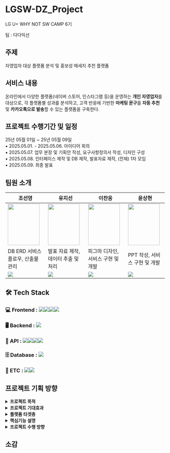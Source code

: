 # LGSW-DZ_Project
LG U+ WHY NOT SW CAMP 6기

팀 : 다다익선

## 주제
자영업자 대상 플랫폼 분석 및 홍보성 메세지 추천 플랫폼 

## 서비스 내용

온라인에서 다양한 플랫폼(네이버 스토어, 인스타그램 등)을 운영하는 **개인 자영업자**를 대상으로,
각 플랫폼별 성과를 분석하고, 고객 반응에 기반한 **마케팅 문구**를 **자동 추천** 및 **카카오톡으로 발송**할 수 있는 플랫폼을 구축한다.

## 프로젝트 수행기간 및 일정

25년 05월 01일 ~ 25년 05월 09일
 <br/>
▪ 2025.05.01. - 2025.05.06. 아이디어 회의
 <br/>
▪ 2025.05.07. 업무 분장 및 기획안 작성, 요구사항정의서 작성, 디자인 구성
 <br/>
▪ 2025.05.08. 인터페이스 제작 및 DB 제작, 발표자료 제작, (전체) 1차 모임
 <br/>
▪ 2025.05.09. 최종 발표

## 팀원 소개 

|조선영|유지선|이찬웅|윤상현|
|------|----|----|----|
|<img src="https://github.com/user-attachments/assets/cd76087e-744a-4e2a-9da6-0ea18bd19ea3" width="100" height="130"/>|<img src="https://github.com/user-attachments/assets/4f3faf7b-1ece-4530-ba56-0d1de09548e8" width="100" height="130"/>|<img src="https://github.com/user-attachments/assets/5efe095c-f5fe-45c2-88a9-2e610258a216" width="100" height="130"/>|<img src="https://github.com/user-attachments/assets/700d5ad5-b8c0-464a-95dc-ac9e27ff917a" width="100" height="130"/>|
| DB ERD 서비스 플로우, 산출물 관리 | 발표 자료 제작, 데이터 추출 및 처리 | 피그마 디자인, 서비스 구현 및 개발 | PPT 작성, 서비스 구현 및 개발 |
|[<img src="https://img.shields.io/badge/GitHub_link-181717?style=for-the-badge&logo=github&logoColor=white"/>](https://github.com/joseonyeong)|[<img src="https://img.shields.io/badge/GitHub_link-181717?style=for-the-badge&logo=github&logoColor=white"/>](https://github.com/yujiseon-git)|[<img src="https://img.shields.io/badge/GitHub_link-181717?style=for-the-badge&logo=github&logoColor=white"/>](https://github.com/whathefu)|[<img src="https://img.shields.io/badge/GitHub_link-181717?style=for-the-badge&logo=github&logoColor=white"/>](https://github.com/sanghyeom)|







## 🛠 Tech Stack

### 💻 Frontend : <img src="https://img.shields.io/badge/Flask-000000?style=for-the-badge&logo=flask&logoColor=white"/><img src="https://img.shields.io/badge/React-61DAFB?style=for-the-badge&logo=react&logoColor=black"/><img src="https://img.shields.io/badge/Figma-F24E1E?style=for-the-badge&logo=figma&logoColor=white"/><img src="https://img.shields.io/badge/React_Native-20232A?style=for-the-badge&logo=react&logoColor=61DAFB"/>

### 🖥 Backend : <img src="https://img.shields.io/badge/Python-3776AB?style=for-the-badge&logo=python&logoColor=white"/>

### 🔗 API : <img src="https://img.shields.io/badge/OpenAI_API-412991?style=for-the-badge&logo=openai&logoColor=white"/><img src="https://img.shields.io/badge/Kakao_API-FFCD00?style=for-the-badge&logo=kakaotalk&logoColor=000000"/><img src="https://img.shields.io/badge/Naver_API-03C75A?style=for-the-badge&logo=naver&logoColor=white"/><img src="https://img.shields.io/badge/Meta_Graph_API-1877F2?style=for-the-badge&logo=facebook&logoColor=white"/>

### 🗄 Database : <img src="https://img.shields.io/badge/MySQL-4479A1?style=for-the-badge&logo=mysql&logoColor=white"/>

### 🧰 ETC : <img src="https://img.shields.io/badge/GitHub-181717?style=for-the-badge&logo=github&logoColor=white"/><img src="https://img.shields.io/badge/Discord-5865F2?style=for-the-badge&logo=discord&logoColor=white"/>

## 프로젝트 기획 방향
<details>
<summary> <b>프로젝트 목적</summary>
<br/>
온라인에서 다양한 플랫폼(네이버 스토어, 인스타그램 등)을 운영하는 개인 자영업자를 대상으로, 각 플랫폼별 성과를 분석하고, 고객 반응에 기반한 마케팅 문구를 자동 추천 및 카카오톡으로 발송할 수 있는 플랫폼을 구축한다.
사용자는 플랫폼 가입 시 자신의 채널(스토어) 정보를 등록하며, 이에 따라 플랫폼은 홍보 메시지 추천, 발송, 반응 분석까지 자동화한다.
추가 정보 등록은 개인 정보 수정에서 추가할 수 있다.
</details>


<details>
<summary> 프로젝트 기대효과</summary>
<br/>
- 문구 추천 기능으로 마케팅 성과 개선
 <br/>
- 플랫폼 운영에 익숙하지 않은 자영업자도 쉽게 마케팅을 활용할 수 있다.
 <br/>
- 자영업자는 해당 플랫폼의 전략 구축이 가능하다.
 <br/>
<br/>
<img src="https://github.com/user-attachments/assets/738e418b-bd45-4ba6-8641-4d9c5e14fd83" alt="[출처: 지표누리 e-나라지표]">
소상공인 시장 경기동향 : https://www.index.go.kr/unity/potal/main/EachDtlPageDetail.do?idx_cd=1199
</details>


<details>
<summary> 플랫폼 타겟층</summary>
<br/>
- 플랫폼을 운영 중인 자영업자
   (자영업자를 타겟으로 한 해당 서비스는 매년 증가하는 자영업자 수를 대상으로 기획했다.)
<br/>
<br/>
<img src="https://github.com/user-attachments/assets/99d51410-9fc1-4c97-9cdc-dddea4c74bc8" alt="[출처: 자영업자 현황]">
자영업자 현황 : https://www.index.go.kr/unity/potal/main/EachDtlPageDetail.do?idx_cd=2779
</details>


<details>
<summary> 핵심기능 설명</summary>
<br/>
기능 1 : 
사용자가 사용하는 모든 플랫폼에서
어떤 제품이 잘 팔리는 지, 어떤 후기가 많은 지 등을 분석해준다.
<br/>
플랫폼 간 성과 비교 제공.
<br/>
ex) 네이버에선 이 제품이 잘 팔리고 이 연령대가 많다.
인스타에선 다른 제품이 잘 팔리고 이 연령대가 많다.
<br/>
<br/>
기능 2 : 
홍보용 메시지 작성 하여 뉴스/SNS 키워드, 고객들의 반응을 추적 및 분석하여 해당 플랫폼에 최적인 문구를 추천 해 준다.
<br/>
사용자가 수동으로 작성할 수 있으며 수정도 가능함.
<br/>
추천 문구는 실시간 반응 분석(클릭률, 구매 전환 등)을 기반으로 지속 개선.
<br/>
인스타의 경우 제품을 찾기 어려우니, 제품의 경우 제품 링크 넣어 제공.
<br/>
<br/>
기능 3
<br/>
회원가입 시 사업자 등록증 받아서 실질적인 사업이 이루어지는지 확인한다.
<br/>
ex) 네이버 스토어, 인스타 스토어 등
</details>

<details>
<summary> 프로젝트 수행 방향</summary>
<br/>
1. 플랫폼 연동
<br/>
- API을 활용한 자영업자 플랫폼 연동
<br/>
2. 플랫폼 간 성과 비교 제공
<br/>
- 카카오, 네이버, Meta API 및 Python을 활용한 데이터 분석
<br/>
- Word Cloud, Matplotlib, Seaborn 라이브러리를 활용한 시각화 자료 제공
<br/>
3. 플랫폼 홍보용 메시지 제공
<br/>
- Open AI 및 MySQL를 활용한 홍보용 메시지 제공
<br/>
4. 인터페이스 설계
<br/>
- Flask, React, Figma를 활용한 앱 기반 인터페이스 제작
<br/>
- Python, MySQL를 이용한 안정적이고 효율적인 서버 개발
</details>


## 소감 